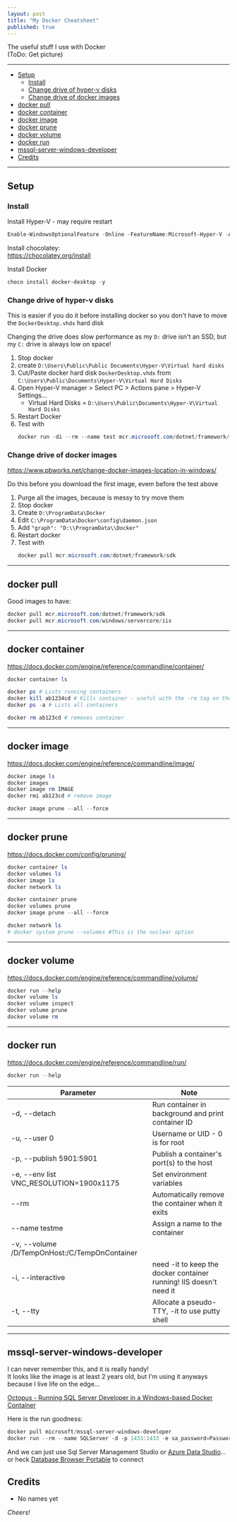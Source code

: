 ```yaml
---
layout: post
title: "My Docker Cheatsheet"
published: true
---
```


The useful stuff I use with Docker  
(ToDo: Get picture)

----------------------------------------

+ [Setup](#setup)
  + [Install](#install)
  + [Change drive of hyper-v disks](#change-drive-of-hyper-v-disks)
  + [Change drive of docker images](#change-drive-of-docker-images)
+ [docker pull](#docker-pull)
+ [docker container](#docker-container)
+ [docker image](#docker-image)
+ [docker prune](#docker-prune)
+ [docker volume](#docker-volume)
+ [docker run](#docker-run)
+ [mssql-server-windows-developer](#mssql-server-windows-developer)
+ [Credits](#credits)    

----------------------------------------

## Setup ##

### Install ###

Install Hyper-V - may require restart

```powershell
Enable-WindowsOptionalFeature -Online -FeatureName:Microsoft-Hyper-V -All
```

Install chocolatey:  
<https://chocolatey.org/install>

Install Docker

```powershell
choco install docker-desktop -y
```

### Change drive of hyper-v disks ###

This is easier if you do it before installing docker so you don't have to move the `DockerDesktop.vhdx` hard disk

Changing the drive does slow performance as my `D:` drive isn't an SSD, but my `C:` drive is always low on space!

01. Stop docker
02. create `D:\Users\Public\Public Documents\Hyper-V\Virtual hard disks`
03. Cut/Paste docker hard disk `DockerDesktop.vhdx` from
`C:\Users\Public\Documents\Hyper-V\Virtual Hard Disks`
04. Open Hyper-V manager > Select PC > Actions pane > Hyper-V Settings...
    + Virtual Hard Disks = `D:\Users\Public\Documents\Hyper-V\Virtual Hard Disks`
05. Restart Docker
06. Test with  
    ```powershell
    docker run -di --rm --name test mcr.microsoft.com/dotnet/framework/sdk
    ```

### Change drive of docker images ###

<https://www.pbworks.net/change-docker-images-location-in-windows/>

Do this before you download the first image, evem before the test above

01. Purge all the images, because is messy to try move them
02. Stop docker
03. Create `D:\ProgramData\Docker`
04. Edit `C:\ProgramData\Docker\config\daemon.json`
05. Add `"graph": "D:\\ProgramData\\Docker"`
06. Restart docker
07. Test with 
    ```powershell
    docker pull mcr.microsoft.com/dotnet/framework/sdk
    ```

----------------------------------------

## docker pull ##

Good images to have:

```powershell
docker pull mcr.microsoft.com/dotnet/framework/sdk
docker pull mcr.microsoft.com/windows/servercore/iis
```

----------------------------------------

## docker container ##

<https://docs.docker.com/engine/reference/commandline/container/>

```powershell
docker container ls

docker ps # Lists running containers
docker kill ab1234cd # Kills container - useful with the -rm tag on the running container!
docker ps -a # Lists all containers

docker rm ab123cd # removes container
```
----------------------------------------

## docker image ##

<https://docs.docker.com/engine/reference/commandline/image/>

```powershell
docker image ls
docker images
docker image rm IMAGE
docker rmi ab123cd # remove image

docker image prune --all --force
```
----------------------------------------

## docker prune ##

<https://docs.docker.com/config/pruning/>

```powershell
docker container ls
docker volumes ls
docker image ls
docker network ls

docker container prune
docker volumes prune
docker image prune --all --force

docker network ls
# docker system prune --volumes #This is the nuclear option
```

----------------------------------------

## docker volume ##

<https://docs.docker.com/engine/reference/commandline/volume/>

```powershell
docker run --help
docker volume ls
docker volume inspect
docker volume prune
docker volume rm
```
----------------------------------------

## docker run ##

<https://docs.docker.com/engine/reference/commandline/run/>

```powershell
docker run --help 
```

| Parameter               | Note
|-------------------------|---------------------------------------------------
| -d, --detach            | Run container in background and print container ID
| -u, --user 0            | Username or UID - 0 is for root
| -p, --publish 5901:5901 | Publish a container's port(s) to the host
| -e, --env list VNC_RESOLUTION=1900x1175       | Set environment variables
| --rm                    | Automatically remove the container when it exits
| --name testme           | Assign a name to the container
| -v, --volume /D/TempOnHost:/C/TempOnContainer |
| -i, --interactive       | need -it to keep the docker container running! IIS doesn't need it
| -t, --tty               | Allocate a pseudo-TTY, -it to use putty shell 

----------------------------------------

## mssql-server-windows-developer ##

I can never remember this, and it is really handy!  
It looks like the image is at least 2 years old, but I'm using it anyways because I live life on the edge...

[Octopus - Running SQL Server Developer in a Windows-based Docker Container](https://octopus.com/blog/running-sql-server-developer-install-with-docker)

Here is the run goodness:

```powershell
docker pull microsoft/mssql-server-windows-developer
docker run --rm --name SQLServer -d -p 1433:1433 -e sa_password=Password_01 -e ACCEPT_EULA=Y microsoft/mssql-server-windows-developer
```

And we can just use Sql Server Management Studio or [Azure Data Studio](https://docs.microsoft.com/en-us/sql/azure-data-studio/download-azure-data-studio?view=sql-server-ver15)... or heck [Database Browser Portable](https://portableapps.com/apps/development/database_browser_portable) to connect

## Credits ##

+ No names yet

_Cheers!_
